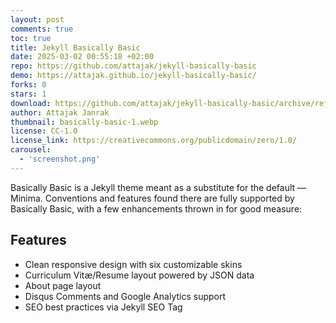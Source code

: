 ```yaml
---
layout: post
comments: true
toc: true
title: Jekyll Basically Basic
date: 2025-03-02 00:55:18 +02:00
repo: https://github.com/attajak/jekyll-basically-basic
demo: https://attajak.github.io/jekyll-basically-basic/
forks: 0
stars: 1
download: https://github.com/attajak/jekyll-basically-basic/archive/refs/heads/main.zip
author: Attajak Janrak
thumbnail: basically-basic-1.webp
license: CC-1.0
license_link: https://creativecommons.org/publicdomain/zero/1.0/
carousel:
  - 'screenshot.png'
---
```


Basically Basic is a Jekyll theme meant as a substitute for the default — Minima. Conventions and features found there are fully supported by Basically Basic, with a few enhancements thrown in for good measure:

## Features

- Clean responsive design with six customizable skins
- Curriculum Vitæ/Resume layout powered by JSON data
- About page layout
- Disqus Comments and Google Analytics support
- SEO best practices via Jekyll SEO Tag
